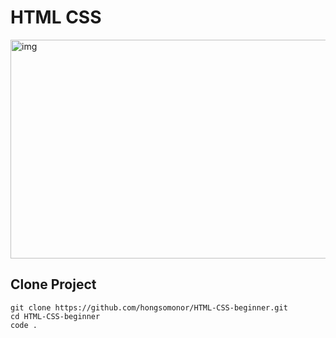 # HTML CSS

<img src="https://encrypted-tbn0.gstatic.com/images?q=tbn:ANd9GcQnG3kN4_Me43M3PhswT3YgDH7X23ttexfmwg&s" width="600px" height="350px" alt="img">

## Clone Project

    git clone https://github.com/hongsomonor/HTML-CSS-beginner.git
    cd HTML-CSS-beginner
    code .
